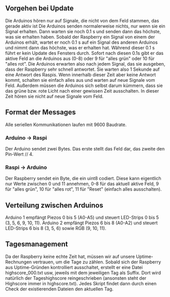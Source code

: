 ## Vorgehen bei Update
Die Arduinos hören nur auf Signale, die nicht von dem Feld stammen, das gerade aktiv ist
Die Arduinos senden normalerweise nichts, nur wenn sie ein Signal erhalten. Dann warten sie noch 0.1 s und senden dann das höchste, was sie erhalten haben.
Sobald der Raspberry ein Signal von einem der Arduinos erhält, wartet er noch 0.1 s auf ein Signal des anderen Arduinos und nimmt dann das höchste, was er erhalten hat. Während dieser 0.1 s führt er kein Update des Fensters durch.
Sofort nach diesen 0.1s gibt er das aktive Feld an die Arduinos aus (0-8) oder 9 für "alles grün" oder 10 für "alles rot".
Die Arduinos erwarten also nach jedem Signal, das sie ausgeben, dass der Raspberry sehr schnell antwortet. Sie warten also 1 Sekunde auf eine Antwort des Raspis. Wenn innerhalb dieser Zeit aber keine Antwort kommt, schalten sie einfach alles aus und warten auf neue Signale vom Feld.
Außerdem müssen die Arduinos sich selbst darum kümmern, dass sie das grüne bzw. rote Licht nach einer gewissen Zeit ausschalten. In dieser Zeit hören sie nicht auf neue Signale vom Feld.

## Format der Messages
Alle seriellen Kommunikationen laufen mit 9600 Baudrate.

### Arduino -> Raspi
Der Arduino sendet zwei Bytes.
Das erste stellt das Feld dar, das zweite den Pin-Wert // 4.

### Raspi -> Arduino
Der Raspberry sendet ein Byte, die ein uint8 codiert. Diese kann eigentlich nur Werte zwischen 0 und 11 annehmen, 0-8 für das aktuell aktive Feld, 9 für "alles grün", 10 für "alles rot", 11 für "Reset" (einfach alles ausschalten).

## Verteilung zwischen Arduinos
Arduino 1 empfängt Piezos 0 bis 5 (A0-A5) und steuert LED-Strips 0 bis 5 (3, 5, 6, 9, 10, 11).
Arduino 2 empfängt Piezos 6 bis 8 (A0-A2) und steuert LED-Strips 6 bis 8 (3, 5, 6) sowie RGB (9, 10, 11).

## Tagesmanagement
Da der Raspberry keine echte Zeit hat, müssen wir auf unsere Uptime-Rechnungen vertrauen, um die Tage zu zählen.
Sobald sich der Raspberry aus Uptime-Gründen kontrolliert ausschaltet, erstellt er eine Datei highscore_000.txt usw, jeweils mit dem jeweiligen Tag als Suffix. Dort wird natürlich der Tageshighscore reingeschrieben (ansonsten steht der Highscore immer in highscore.txt). Jedes Skript findet dann durch einen Check der existierenden Dateien den aktuellen Tag.
